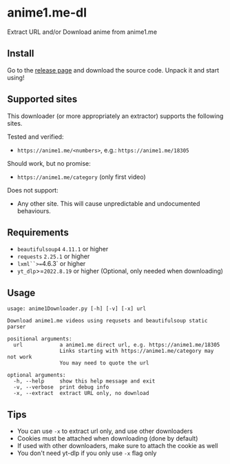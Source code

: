 # anime1.me-dl
Extract URL and/or Download anime from anime1.me

## Install
Go to the [release page](https://github.com/SodaWithoutSparkles/anime1.me-dl/release/latest) and download the source code. Unpack it and start using!

## Supported sites
This downloader (or more appropriately an extractor) supports the following sites.

Tested and verified:
- `https://anime1.me/<numbers>`, e.g.: `https://anime1.me/18305`

Should work, but no promise:
- `https://anime1.me/category` (only first video)

Does not support:
- Any other site. This will cause unpredictable and undocumented behaviours.

## Requirements 
- `beautifulsoup4` `4.11.1` or higher
- `requests` `2.25.1` or higher
- `lxml``>=`4.6.3` or higher
- `yt_dlp`>=`2022.8.19` or higher (Optional, only needed when downloading)


## Usage

```
usage: anime1Downloader.py [-h] [-v] [-x] url

Download anime1.me videos using requsets and beautifulsoup static parser

positional arguments:
  url            a anime1.me direct url, e.g. https://anime1.me/18305
                 Links starting with https://anime1.me/category may not work
                 You may need to quote the url

optional arguments:
  -h, --help     show this help message and exit
  -v, --verbose  print debug info
  -x, --extract  extract URL only, no download
```

## Tips
- You can use `-x` to extract url only, and use other downloaders
- Cookies must be attached when downloading (done by default)
- If used with other downloaders, make sure to attach the cookie as well
- You don't need yt-dlp if you only use `-x` flag only

